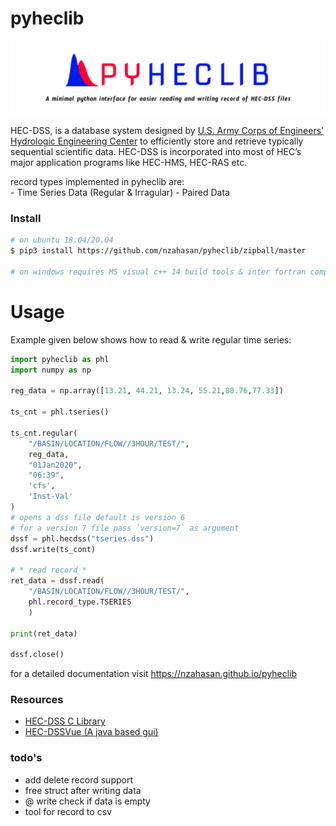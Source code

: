 # pyheclib
<img src="assets/pyheclib_banner.png" alt="pyheclib">

HEC-DSS, is a database system designed by [U.S. Army Corps of Engineers' Hydrologic 
Engineering Center](https://www.hec.usace.army.mil/) to efficiently store and retrieve 
typically sequential scientific data. HEC-DSS is incorporated into most of HEC’s 
major application programs like HEC-HMS, HEC-RAS etc.

record types implemented in pyheclib are:  
	- Time Series Data (Regular & Irragular) 
	- Paired Data


### Install

```bash
# on ubuntu 18.04/20.04
$ pip3 install https://github.com/nzahasan/pyheclib/zipball/master 

# on windows requires MS visual c++ 14 build tools & inter fortran compiler 


```

# Usage

Example given below shows how to read & write regular  time series:

```python
import pyheclib as phl
import numpy as np

reg_data = np.array([13.21, 44.21, 13.24, 55.21,88.76,77.33])

ts_cnt = phl.tseries()

ts_cnt.regular(
	"/BASIN/LOCATION/FLOW//3HOUR/TEST/",
	reg_data,
	"01Jan2020",
	"06:39",
	'cfs',
	'Inst-Val'
)
# opens a dss file default is version 6
# for a version 7 file pass `version=7` as argument 
dssf = phl.hecdss("tseries.dss")
dssf.write(ts_cont)

# * read record *
ret_data = dssf.read(
	"/BASIN/LOCATION/FLOW//3HOUR/TEST/",
	phl.record_type.TSERIES
	)

print(ret_data)

dssf.close()
```

for a detailed documentation visit https://nzahasan.github.io/pyheclib


### Resources  

- [HEC-DSS C Library](https://www.hec.usace.army.mil/software/hec-dss/downloads.aspx) 
- [HEC-DSSVue (A java based gui)](https://www.hec.usace.army.mil/software/hec-dssvue/)

### todo's
- add delete record support
- free struct after writing data
- @ write check if data is empty
- tool for record to csv 